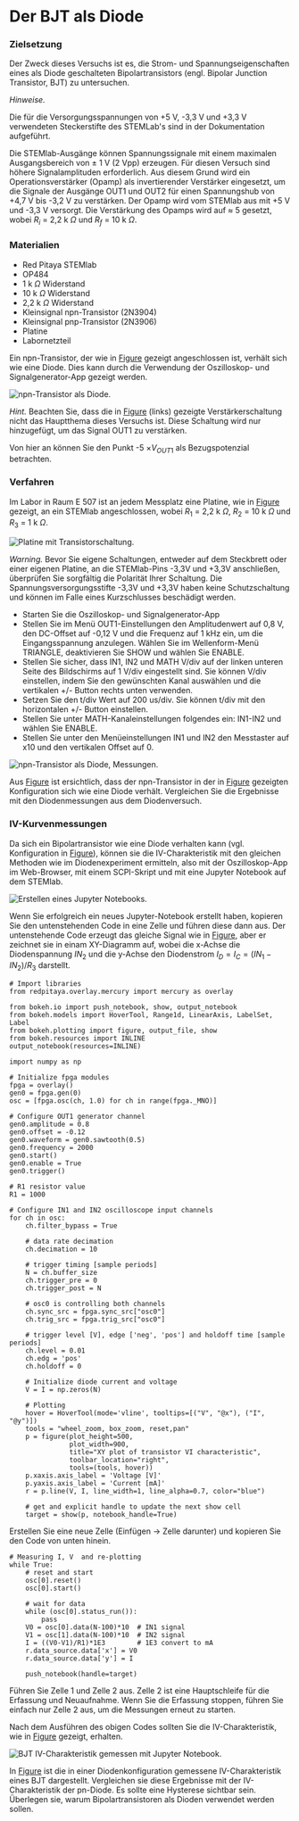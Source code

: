 <!-- !split -->
<!-- jupyter-book 03_Activity.md -->
# Der BJT als Diode

<div id="proj:bjt"></div>

### Zielsetzung

Der Zweck dieses Versuchs ist es, die Strom- und Spannungseigenschaften eines als Diode geschalteten Bipolartransistors
(engl. Bipolar Junction Transistor, BJT) zu untersuchen.

*Hinweise.*

Die für die Versorgungsspannungen von +5 V, -3,3 V und +3,3 V verwendeten Steckerstifte des STEMLab's sind
in der Dokumentation aufgeführt.

Die STEMlab-Ausgänge können Spannungssignale mit einem maximalen Ausgangsbereich von $\pm$ 1 V (2 Vpp) erzeugen. Für
diesen Versuch sind höhere Signalamplituden erforderlich. Aus diesem Grund wird ein Operationsverstärker (Opamp) als
invertierender Verstärker eingesetzt, um die Signale der Ausgänge OUT1 und OUT2 für einen Spannungshub von +4,7 V bis
-3,2 V zu verstärken. Der Opamp wird vom STEMlab aus mit +5 V und -3,3 V versorgt. Die Verstärkung des Opamps wird auf
$\approx$ 5 gesetzt, wobei $R_i$ = 2,2 k $\Omega$ und $R_f$ = 10 k $\Omega$.  

### Materialien

* Red Pitaya STEMlab
* OP484
* 1 k $\Omega$ Widerstand
* 10 k $\Omega$ Widerstand
* 2,2 k $\Omega$ Widerstand
* Kleinsignal npn-Transistor (2N3904)
* Kleinsignal pnp-Transistor (2N3906)
* Platine
* Labornetzteil

Ein npn-Transistor, der wie in [Figure](22_fig_01.html#22_fig_01) gezeigt angeschlossen ist, verhält sich wie eine Diode.
Dies kann durch die Verwendung der Oszilloskop- und Signalgenerator-App gezeigt werden.

<!-- <img src="../fig/Activity_22_Fig_01.png" width="400"><p><em>npn-Transistor als Diode. <div id="22_fig_01"></div></em></p> -->
![<p><em>npn-Transistor als Diode. <div id="22_fig_01"></div></em></p>](../fig/Activity_22_Fig_01.png)


*Hint.* 
Beachten Sie, dass die in [Figure](22_fig_01.html#22_fig_01) (links) gezeigte Verstärkerschaltung nicht das Hauptthema dieses
Versuchs ist. Diese Schaltung wird nur hinzugefügt, um das Signal OUT1 zu verstärken.

Von hier an können Sie den Punkt -5 $\times V_{OUT1}$ als Bezugspotenzial betrachten.



### Verfahren

Im Labor in Raum E 507 ist an jedem Messplatz eine Platine, wie in [Figure](22_fig_02.html#22_fig_02) gezeigt, an ein STEMlab
angeschlossen, wobei $R_1$ = 2,2 k $\Omega$, $R_2$ = 10 k $\Omega$ und $R_3$ = 1 k $\Omega$. 

<!-- <img src="../fig/Activity_22_Fig_02a.png" width="400"><p><em>Platine mit Transistorschaltung. <div id="22_fig_02"></div></em></p> -->
![<p><em>Platine mit Transistorschaltung. <div id="22_fig_02"></div></em></p>](../fig/Activity_22_Fig_02a.png)


*Warning.* 
Bevor Sie eigene Schaltungen, entweder auf dem Steckbrett oder einer eigenen Platine, an die STEMlab-Pins -3,3V und
+3,3V anschließen, überprüfen Sie sorgfältig die Polarität Ihrer Schaltung. Die Spannungsversorgungsstifte -3,3V und
+3,3V haben keine Schutzschaltung und können im Falle eines Kurzschlusses beschädigt werden.



* Starten Sie die Oszilloskop- und Signalgenerator-App
* Stellen Sie im Menü OUT1-Einstellungen den Amplitudenwert auf 0,8 V, den DC-Offset auf -0,12 V und die Frequenz auf 1 kHz ein, um die Eingangsspannung anzulegen. Wählen Sie im Wellenform-Menü TRIANGLE, deaktivieren Sie SHOW und wählen Sie ENABLE.
* Stellen Sie sicher, dass IN1, IN2 und MATH V/div auf der linken unteren Seite des Bildschirms auf 1 V/div eingestellt sind. Sie können V/div einstellen, indem Sie den gewünschten Kanal auswählen und die vertikalen +/- Button rechts unten verwenden. 
* Setzen Sie den t/div Wert auf 200 us/div. Sie können t/div mit den horizontalen +/- Button einstellen.
* Stellen Sie unter MATH-Kanaleinstellungen folgendes ein: IN1-IN2 und wählen Sie ENABLE.
* Stellen Sie unter den Menüeinstellungen IN1 und IN2 den Messtaster auf x10 und den vertikalen Offset auf 0.

<!-- <img src="../fig/Activity_22_Fig_03.png" widht="400"><p><em>npn-Transistor als Diode, Messungen. <div id="22_fig_03"></div></em></p> -->
![<p><em>npn-Transistor als Diode, Messungen. <div id="22_fig_03"></div></em></p>](../fig/Activity_22_Fig_03.png)


Aus [Figure](22_fig_03.html#22_fig_03) ist ersichtlich, dass der npn-Transistor in der in [Figure](22_fig_01.html#22_fig_01) gezeigten
Konfiguration sich wie eine Diode verhält. Vergleichen Sie die Ergebnisse mit den Diodenmessungen aus dem
Diodenversuch.

### IV-Kurvenmessungen

Da sich ein Bipolartransistor wie eine Diode verhalten kann (vgl. Konfiguration in [Figure](22_fig_01.html#22_fig_01)), können sie
die IV-Charakteristik mit den gleichen Methoden wie im Diodenexperiment ermitteln, also mit der Oszilloskop-App im
Web-Browser, mit einem SCPI-Skript und mit eine Jupyter Notebook auf dem STEMlab.

<!-- <img src="../fig/Activity_19_Fig_07.png" width="400"><p><em>Erstellen eines Jupyter Notebooks. <div id="22_fig_04"></div></em></p> -->
![<p><em>Erstellen eines Jupyter Notebooks. <div id="22_fig_04"></div></em></p>](../fig/Activity_19_Fig_07.png)

Wenn Sie erfolgreich ein neues Jupyter-Notebook erstellt haben, kopieren Sie den untenstehenden Code in eine Zelle und
führen diese dann aus. Der untenstehende Code erzeugt das gleiche Signal wie in [Figure](22_fig_05.html#22_fig_05), aber er zeichnet
sie in einam XY-Diagramm auf, wobei die x-Achse die Diodenspannung $IN_2$ und die y-Achse den Diodenstrom
$I_D = I_C = (IN_1 - IN_2) / R_3$ darstellt. 


~~~{.Python}
# Import libraries
from redpitaya.overlay.mercury import mercury as overlay

from bokeh.io import push_notebook, show, output_notebook
from bokeh.models import HoverTool, Range1d, LinearAxis, LabelSet, Label
from bokeh.plotting import figure, output_file, show
from bokeh.resources import INLINE
output_notebook(resources=INLINE)

import numpy as np

# Initialize fpga modules
fpga = overlay()
gen0 = fpga.gen(0)
osc = [fpga.osc(ch, 1.0) for ch in range(fpga._MNO)]

# Configure OUT1 generator channel
gen0.amplitude = 0.8
gen0.offset = -0.12
gen0.waveform = gen0.sawtooth(0.5)
gen0.frequency = 2000
gen0.start()
gen0.enable = True
gen0.trigger()

# R1 resistor value
R1 = 1000

# Configure IN1 and IN2 oscilloscope input channels
for ch in osc:
    ch.filter_bypass = True

    # data rate decimation
    ch.decimation = 10

    # trigger timing [sample periods]
    N = ch.buffer_size
    ch.trigger_pre = 0
    ch.trigger_post = N

    # osc0 is controlling both channels
    ch.sync_src = fpga.sync_src["osc0"]
    ch.trig_src = fpga.trig_src["osc0"]

    # trigger level [V], edge ['neg', 'pos'] and holdoff time [sample periods]
    ch.level = 0.01
    ch.edg = 'pos'
    ch.holdoff = 0

    # Initialize diode current and voltage
    V = I = np.zeros(N)

    # Plotting
    hover = HoverTool(mode='vline', tooltips=[("V", "@x"), ("I", "@y")])
    tools = "wheel_zoom, box_zoom, reset,pan"
    p = figure(plot_height=500,
               plot_width=900,
               title="XY plot of transistor VI characteristic",
               toolbar_location="right",
               tools=(tools, hover))
    p.xaxis.axis_label = 'Voltage [V]'
    p.yaxis.axis_label = 'Current [mA]'
    r = p.line(V, I, line_width=1, line_alpha=0.7, color="blue")

    # get and explicit handle to update the next show cell
    target = show(p, notebook_handle=True)
~~~

Erstellen Sie eine neue Zelle (Einfügen -> Zelle darunter) und kopieren Sie den Code von unten hinein.


~~~{.Python}
# Measuring I, V  and re-plotting
while True:
    # reset and start
    osc[0].reset()
    osc[0].start()

    # wait for data
    while (osc[0].status_run()):
        pass
    V0 = osc[0].data(N-100)*10  # IN1 signal
    V1 = osc[1].data(N-100)*10  # IN2 signal
    I = ((V0-V1)/R1)*1E3        # 1E3 convert to mA
    r.data_source.data['x'] = V0
    r.data_source.data['y'] = I

    push_notebook(handle=target)
~~~

Führen Sie Zelle 1 und Zelle 2 aus. Zelle 2 ist eine Hauptschleife für die Erfassung und Neuaufnahme. Wenn Sie
die Erfassung stoppen, führen Sie einfach nur Zelle 2 aus, um die Messungen erneut zu starten.

Nach dem Ausführen des obigen Codes sollten Sie die IV-Charakteristik, wie in [Figure](22_fig_05.html#22_fig_05) gezeigt, erhalten. 

<!-- <img src="../fig/Activity_22_Fig_05.png" width="400"><p><em>BJT IV-Charakteristik gemessen mit Jupyter Notebook. <div id="22_fig_05"></div></em></p> -->
![<p><em>BJT IV-Charakteristik gemessen mit Jupyter Notebook. <div id="22_fig_05"></div></em></p>](../fig/Activity_22_Fig_05.png)

In [Figure](22_fig_05.html#22_fig_05) ist die in einer Diodenkonfiguration gemessene IV-Charakteristik eines BJT dargestellt.
Vergleichen sie diese Ergebnisse mit der IV-Charakteristik der pn-Diode. Es sollte eine Hysterese sichtbar sein.
Überlegen sie, warum Bipolartransistoren als Dioden verwendet werden sollen. 














